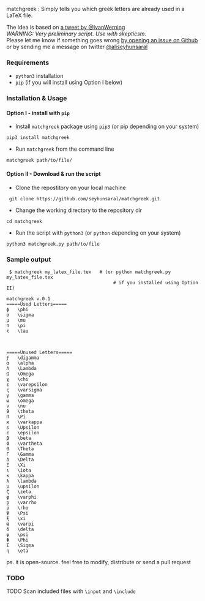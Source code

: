 matchgreek : Simply tells you which greek letters are already used in a LaTeX file.

The idea is based on [a tweet by @IvanWerning](https://twitter.com/IvanWerning/status/1255091491275526145)  
*WARNING: Very preliminary script. Use with skepticsm.*  
Please let me know if something goes wrong [by opening an issue on Github](https://github.com/seyhunsaral/matchgreek/issues) or by sending me a message on twitter [@aliseyhunsaral](https://www.twitter.com/aliseyhunsaral)

### Requirements
* `python3` installation 
* `pip` (if you will install using Option I below)

### Installation & Usage
#### Option I - install with `pip`

* Install `matchgreek` package using `pip3` (or pip depending on your system) 
```
pip3 install matchgreek
```
* Run `matchgreek` from the command line  
```
matchgreek path/to/file/
```

#### Option II - Download & run the script
* Clone the repostitory on your local machine
```
 git clone https://github.com/seyhunsaral/matchgreek.git
```
* Change the working directory to the repository dir
```
cd matchgreek
```
* Run the script with `python3` (or `python` depending on your system)
```
python3 matchgreek.py path/to/file
```
### Sample output
```
 $ matchgreek my_latex_file.tex   # (or python matchgreek.py my_latex_file.tex 
                                       # if you installed using Option II)

matchgreek v.0.1
=====Used Letters=====
ϕ   \phi
σ   \sigma
μ   \mu
π   \pi
τ   \tau



=====Unused Letters=====
ϝ   \digamma
α   \alpha
Λ   \Lambda
Ω   \Omega
χ   \chi
ε   \varepsilon
ς   \varsigma
γ   \gamma
ω   \omega
ν   \nu
θ   \theta
Π   \Pi
ϰ   \varkappa
s   \Upsilon
ϵ   \epsilon
β   \beta
ϑ   \vartheta
Θ   \Theta
Γ   \Gamma
Δ   \Delta
Ξ   \Xi
ι   \iota
κ   \kappa
λ   \lambda
υ   \upsilon
ζ   \zeta
φ   \varphi
ϱ   \varrho
ρ   \rho
Ψ   \Psi
ξ   \xi
ϖ   \varpi
δ   \delta
ψ   \psi
Φ   \Phi
Σ   \Sigma
η   \eta
```
ps. it is open-source. feel free to modify, distribute or send a pull request

### TODO
TODO Scan included files with `\input` and `\include`
